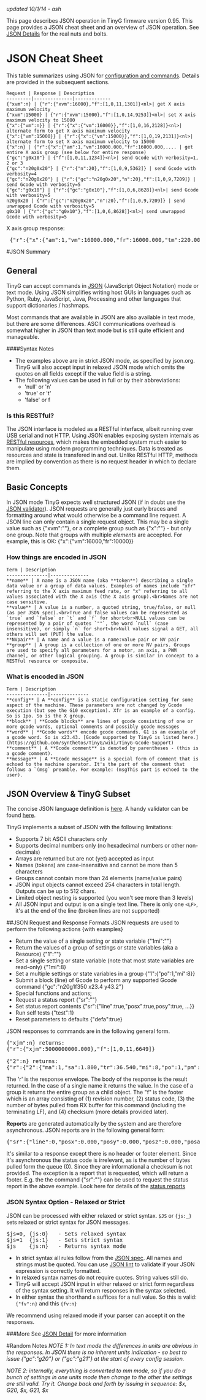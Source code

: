 _updated 10/1/14 - ash_

This page describes JSON operation in TinyG firmware version 0.95. This page provides a JSON cheat sheet and an overview of JSON operation. See [JSON Details](https://github.com/synthetos/TinyG/wiki/JSON-Details) for the real nuts and bolts.

# JSON Cheat Sheet
This table summarizes using JSON for [configuration and commands](https://github.com/synthetos/TinyG/wiki/TinyG-Configuration). Details are provided in the subsequent sections.

	Request | Response | Description
	---------|--------------|-------------
	{"xvm":n} | {"r":{"xvm":16000},"f":[1,0,11,1301]}<nl>| get X axis maximum velocity
	{"xvm":15000} | {"r":{"xvm":15000},"f":[1,0,14,9253]}<nl>| set X axis maximum velocity to 15000
	{"x":{"vm":n}} | {"r":{"x":{"vm":16000}},"f":[1,0,16,2128]}<nl>| alternate form to get X axis maximum velocity
	{"x":{"vm":15000}} | {"r":{"x":{"vm":15000}},"f":[1,0,19,2131]}<nl>| alternate form to set X axis maximum velocity to 15000
	{"x":n} | {"r":{"x":{"am":1,"vm":16000.000,"fr":16000.000,.... | get entire X axis group (see below for entire response)
	{"gc":"g0x10"} | {"f":[1,0,11,1234]}<nl>| send Gcode with verbosity=1, 2 or 3
	{"gc":"n20g0x20"} | {"r":{"n":20},"f":[1,0,9,5362]} | send Gcode with verbosity=4
	{"gc":"n20g0x20"} | {"r":{"gc":"n20g0x20","n":20},"f":[1,0,9,7209]} | send Gcode with verbosity=5
	{"gc":"g0x10"} | {"r":{"gc":"g0x10"},"f":[1,0,6,8628]}<nl>| send Gcode with verbosity=5
	n20g0x20 | {"r":{"gc":"n20g0x20","n":20},"f":[1,0,9,7209]} | send unwrapped Gcode with verbosity=5
	g0x10 | {"r":{"gc":"g0x10"},"f":[1,0,6,8628]}<nl>| send unwrapped Gcode with verbosity=5

X axis group response:
<pre>
 {"r":{"x":{"am":1,"vm":16000.000,"fr":16000.000,"tm":220.000,"jm":5000000000.000,"jd":0.010,"sn":3,"sx":2,"sv":3000.000,"lv":100.000,"lb":20.000,"zb":3.000}},"f":[1,0,9,9580]} 
</pre>
#JSON Summary
## General

TinyG can accept commands in [JSON](http://json.org/) (JavaScript Object Notation) mode or text mode. Using JSON simplifies writing host GUIs in languages such as Python, Ruby, JavaScript, Java, Processing and other languages that support dictionaries / hashmaps. 

Most commands that are available in JSON are also available in text mode, but there are some differences. ASCII communications overhead is somewhat higher in JSON than text mode but is still quite efficient and manageable.

####Syntax Notes
- The examples above are in strict JSON mode, as specified by json.org. TinyG will also accept input in relaxed JSON mode which omits the quotes on all fields except if the value field is a string.
- The following values can be used in full or by their abbreviations:
  - 'null' or 'n'
  - 'true' or 't'
  - 'false' or f 

### Is this RESTful?
The JSON interface is modeled as a RESTful interface, albeit running over USB serial and not HTTP. Using JSON enables exposing system internals as [RESTful resources](http://en.wikipedia.org/wiki/Representational_state_transfer), which makes the embedded system much easier to manipulate using modern programming techniques. Data is treated as resources and state is transfered in and out. Unlike RESTful HTTP, methods are implied by convention as there is no request header in which to declare them. 

## Basic Concepts
In JSON mode TinyG expects well structured JSON (if in doubt use the [JSON validator](http://jsonlint.com)). JSON requests are generally just curly braces and formatting around what would otherwise be a command line request. A JSON line can only contain a single request object. This may be a single value such as {"xvm":""}, or a complete group such as {"x":""} - but only one group. Note that groups with multiple *elements* are accepted. For example, this is OK: 
{"x":{"vm":16000,"fr":10000}}

### How things are encoded in JSON

	Term | Description
	---------------|--------------
	**name** | A name is a JSON name (aka **token**) describing a single data value or a group of data values. Examples of names include "xfr" referring to the X axis maximum feed rate, or "x" referring to all values associated with the X axis (the X axis group).<br>Names are not case sensitive.
	**value** | A value is a number, a quoted string, true/false, or null (as per JSON spec).<br>True and false values can be represented as `true` and `false` or `t` and `f` for short<br>NULL values can be represented by a pair of quotes `""`, the word `null` (case insensitive), or simply `n` for short<br>Null values signal a GET, all others will set (PUT) the value.
	**NVpair** | A name and a value is a name:value pair or NV pair
	**group** | A group is a collection of one or more NV pairs. Groups are used to specify all parameters for a motor, an axis, a PWM channel, or other logical grouping. A group is similar in concept to a RESTful resource or composite.

### What is encoded in JSON

	Term | Description
	---------------|--------------
	**config** | A **config** is a static configuration setting for some aspect of the machine. These parameters are not changed by Gcode execution (but see the G10 exception). Xfr is an example of a config. So is 1po. So is the X group.
	**block** | **Gcode blocks** are lines of gcode consisting of one or more gcode words, optional comments and possibly gcode messages
	**word** | **Gcode words** encode gcode commands. G1 is an example of a gcode word. So is x23.43. [Gcode supported by TinyG is listed here.](https://github.com/synthetos/TinyG/wiki/TinyG-Gcode-Support)  
	**comment** | A **Gcode comment** is denoted by parentheses - (this is a gcode comment). 
	**message** | A **Gcode message** is a special form of comment that is echoed to the machine operator. It's the part of the comment that follows a `(msg` preamble. For example: (msgThis part is echoed to the user). 

## JSON Overview & TinyG Subset

The concise JSON language definition is [here](http://json.org). A handy validator can be found [here](http://jsonlint.com).

TinyG implements a subset of JSON with the following limitations: 

* Supports 7 bit ASCII characters only 
* Supports decimal numbers only (no hexadecimal numbers or other non-decimals)
* Arrays are returned but are not (yet) accepted as input
* Names (tokens) are case-insensitive and cannot be more than 5 characters
* Groups cannot contain more than 24 elements (name/value pairs)
* JSON input objects cannot exceed 254 characters in total length. Outputs can be up to 512 chars.
* Limited object nesting is supported (you won't see more than 3 levels)
* All JSON input and output is on a single text line. There is only one `<LF>`, it's at the end of the line (broken lines are not supported)

##JSON Request and Response Formats
JSON requests are used to perform the following actions {with examples}

* Return the value of a single setting or state variable {"1mi":""}
* Return the values of a group of settings or state variables (aka a Resource) {"1":""}
* Set a single setting or state variable (note that most state variables are read-only) {"1mi":8}
* Set a multiple settings or state variables in a group {"1":{"po":1,"mi":8}}
* Submit a block (line) of Gcode to perform any supported Gcode command {"gc":"n20g1f350 x23.4 y43.2"}
* Special functions and actions;
 * Request a status report {"sr":""} 
 * Set status report contents {"sr":{"line":true,"posx":true,posy":true,   ...}}
 * Run self tests {"test":1}
 * Reset parameters to defaults {"defa":true}

JSON responses to commands are in the following general form.
<pre>
{"xjm":n} returns:
{"r":{"xjm":5000000000.000},"f":[1,0,11,6649]}

{"2":n} returns:
{"r":{"2":{"ma":1,"sa":1.800,"tr":36.540,"mi":8,"po":1,"pm":1}},"f":[1,0,9,2423]}
</pre>

The 'r' is the response envelope. The body of the response is the result returned. In the case of a single name it returns the value. In the case of a group it returns the entire group as a child object. The "f" is the footer which is an array consisting of (1) revision number, (2) status code, (3) the number of bytes pulled from RX buffer for this command (including the terminating LF), and (4) checksum (more details provided later).

**Reports** are generated automatically by the system and are therefore asynchronous. JSON reports are in the following general form:
<pre>
{"sr":{"line":0,"posx":0.000,"posy":0.000,"posz":0.000,"posa":0.000,"vel":0.000,"momo":1,"stat":3}}
</pre>

It's similar to a response except there is no header or footer element. Since it's asynchronous the status code is irrelevant, as is the number of bytes pulled form the queue (0). Since they are informational a checksum is not provided. The exception is a report that is requested, which will return a footer. E.g. the the command {"sr":""} can be used to request the status report in the above example. Look here for details of the [status reports](https://github.com/synthetos/TinyG/wiki/Status-Reports)

### JSON Syntax Option - Relaxed or Strict
JSON can be processed with either relaxed or strict syntax. `$JS` or `{js:_}` sets relaxed or strict syntax for JSON messages.
<pre>
$js=0, {js:0}   - Sets relaxed syntax
$js=1  {js:1}   - Sets strict syntax
$js    {js:n}   - Returns syntax mode
</pre>

* In strict syntax all rules follow from the [JSON spec](http://www.json.org/). All names and strings must be quoted. You can use [JSON lint](http://jsonlint.com/) to validate if your JSON expression is correctly formatted.
* In relaxed syntax names do not require quotes. String values still do.
* TinyG will accept JSON input in either relaxed or strict form regardless of the syntax setting. It will return responses in the syntax selected.
* In either syntax the shorthand `n` suffices for a null value. So this is valid: `{"fv":n}` and this `{fv:n}`
 
We recommend using relaxed mode if your parser can accept it on the responses.

###More
See [JSON Detail](https://github.com/synthetos/TinyG/wiki/JSON-Details) for more information

#Random Notes
_NOTE 1: In text mode the differences in units are obvious in the responses. In JSON there is no inherent units indication - so best to issue {"gc":"g20"} or {"gc":"g21"} at the start of every config session._

_NOTE 2: internally, everything is converted to mm mode, so if you do a bunch of settings in one units mode then change to the other the settings are still valid. Try it. Change back and forth by issuing in sequence: $x, G20, $x, G21, $x_

